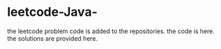 # leetcode-Java-
the leetcode problem code is added to the repositories.
the code is here.
the solutions are provided here.
















